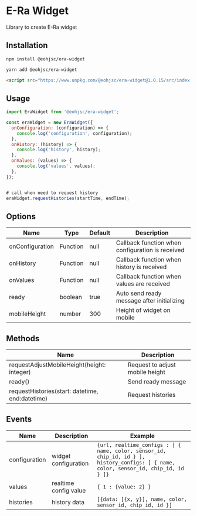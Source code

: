 # E-Ra Widget
Library to create E-Ra widget

## Installation
```bash
npm install @eohjsc/era-widget
```
```bash
yarn add @eohjsc/era-widget
```
```html
<script src="https://www.unpkg.com/@eohjsc/era-widget@1.0.15/src/index.js"></script>
```
## Usage
```javascript
import EraWidget from '@eohjsc/era-widget';
```
```javascript
const eraWidget = new EraWidget({
  onConfiguration: (configuration) => {
    console.log('configuration', configuration);
  },
  onHistory: (history) => {
    console.log('history', history);
  },
  onValues: (values) => {
    console.log('values', values);
  },
});


# call when need to request history
eraWidget.requestHistories(startTime, endTime);
```
## Options
| Name            | Type     | Default | Description                                      |
|-----------------|----------|---------|--------------------------------------------------|
| onConfiguration | Function | null    | Callback function when configuration is received |
| onHistory       | Function | null    | Callback function when history is received       |
| onValues        | Function | null    | Callback function when values are received       |
| ready           | boolean  | true    | Auto send ready message after initializing       |
| mobileHeight    | number   | 300     | Height of widget on mobile                       |

## Methods
| Name                                            | Description                     |
|-------------------------------------------------|---------------------------------|
| requestAdjustMobileHeight(height: integer)      | Request to adjust mobile height |
| ready()                                         | Send ready message              |
| requestHistories(start: datetime, end:datetime) | Request histories               |

## Events
| Name          | Description           | Example                                                                                                                                   |
|---------------|-----------------------|-------------------------------------------------------------------------------------------------------------------------------------------|
| configuration | widget configuration  | ```{url, realtime_configs : [ { name, color, sensor_id, chip_id, id } ], history_configs: [ { name, color, sensor_id, chip_id, id } ]}``` |
| values        | realtime config value | ```{ 1 : {value: 2} }```                                                                                                                  |
| histories     | history data          | ```[{data: [{x, y}], name, color, sensor_id, chip_id, id }]```                                                                            |
